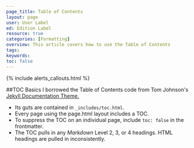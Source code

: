 ```yaml
---
page_title: Table of Contents
layout: page
user: User Label
ed: Edition Label
resource: true
categories: [Formatting]
overview: This article covers how to use the Table of Contents
tags:
keywords:
toc: false
---
```

{% include alerts_callouts.html %}

##TOC Basics
I borrowed the Table of Contents code from Tom Johnson's <a href="https://github.com/tomjohnson1492/documentation-theme-jekyll">Jekyll Documentation Theme.</a>

- Its guts are contained in ```_includes/toc.html```.
- Every page using the page.html layout includes a TOC.
- To suppress the TOC on an individual page, include ```toc: false``` in the frontmatter.
- The TOC pulls in any _Markdown_ Level 2, 3, or 4 headings. HTML headings are pulled in inconsistently.
